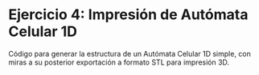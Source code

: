 # Ejercicio 4: Impresión de Autómata Celular 1D

Código para generar la estructura de un Autómata Celular 1D simple, con miras a su posterior exportación a formato STL para impresión 3D.
